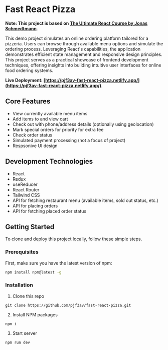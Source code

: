 # Fast React Pizza

**Note: This project is based on [The Ultimate React Course by Jonas Schmedtmann](https://www.udemy.com/course/the-ultimate-react-course/)**.

This demo project simulates an online ordering platform tailored for a pizzeria. Users can browse through available menu options and simulate the ordering process. Leveraging React's capabilities, the application demonstrates efficient state management and responsive design principles. This project serves as a practical showcase of frontend development techniques, offering insights into building intuitive user interfaces for online food ordering systems.

**Live Deployment: [https://pjf3av-fast-react-pizza.netlify.app/](https://pjf3av-fast-react-pizza.netlify.app/)**.

## Core Features

- View currently available menu items
- Add items to and view cart
- Check out with phone/address details (optionally using geolocation)
- Mark special orders for priority for extra fee
- Check order status
- Simulated payment processing (not a focus of project)
- Respsonive UI design

## Development Technologies

- React
- Redux
- useReducer
- React Router
- Tailwind CSS
- API for fetching restaurant menu (available items, sold out status, etc.)
- API for placing orders
- API for fetching placed order status

## Getting Started
To clone and deploy this project locally, follow these simple steps.

### Prerequisites

First, make sure you have the latest version of npm:

```bash
npm install npm@latest -g
```

### Installation

1. Clone this repo

```
git clone https://github.com/pjf3av/fast-react-pizza.git
```

2. Install NPM packages

```
npm i
```

3. Start server

```
npm run dev
```
